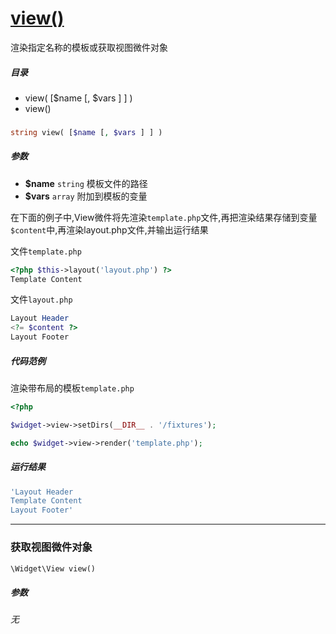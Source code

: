 [view()](http://twinh.github.com/widget/api/view)
=================================================

渲染指定名称的模板或获取视图微件对象

##### 目录
* view( [$name [, $vars ] ] )
* view()

### 
```php
string view( [$name [, $vars ] ] )
```

##### 参数
* **$name** `string` 模板文件的路径
* **$vars** `array` 附加到模板的变量


在下面的例子中,View微件将先渲染`template.php`文件,再把渲染结果存储到变量`$content`中,再渲染layout.php文件,并输出运行结果

文件`template.php`
```php
<?php $this->layout('layout.php') ?>
Template Content
```

文件`layout.php`
```php
Layout Header
<?= $content ?>
Layout Footer
```


##### 代码范例
渲染带布局的模板`template.php`
```php
<?php

$widget->view->setDirs(__DIR__ . '/fixtures');

echo $widget->view->render('template.php');
```
##### 运行结果
```php
'Layout Header
Template Content
Layout Footer'
```
- - - -

### 获取视图微件对象
```php
\Widget\View view()
```

##### 参数
*无*

